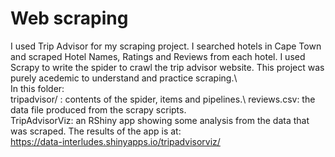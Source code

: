 # Web scraping

 I used Trip Advisor for my scraping project. I searched hotels in Cape Town and scraped Hotel Names, Ratings and Reviews from each hotel. I used Scrapy to write the spider to crawl the trip advisor website. This project was purely acedemic to  understand and practice scraping.\  
 In this folder:\
 tripadvisor/ : contents of the spider, items and pipelines.\ 
 reviews.csv: the data file produced from the scrapy scripts.\
 TripAdvisorViz: an RShiny app showing some analysis from the data that was scraped. The results of the app is at:   \
 https://data-interludes.shinyapps.io/tripadvisorviz/


